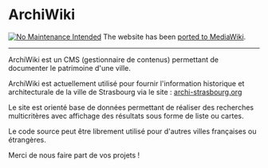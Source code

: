 ArchiWiki
==========

[![No Maintenance Intended](http://unmaintained.tech/badge.svg)](http://unmaintained.tech/) The website has been [ported to MediaWiki](https://github.com/Archi-Strasbourg/archi-mediawiki).

----

ArchiWiki est un CMS (gestionnaire de contenus) permettant de documenter le patrimoine d'une ville.

ArchiWiki est actuellement utilisé pour fournir l'information historique et architecturale de la ville de Strasbourg via le site : [archi-strasbourg.org](http://www.archi-strasbourg.org)

Le site est orienté base de données permettant de réaliser des recherches multicritères avec affichage des résultats sous forme de liste ou cartes.

Le code source peut être librement utilisé pour d'autres villes françaises ou étrangères.

Merci de nous faire part de vos projets !
